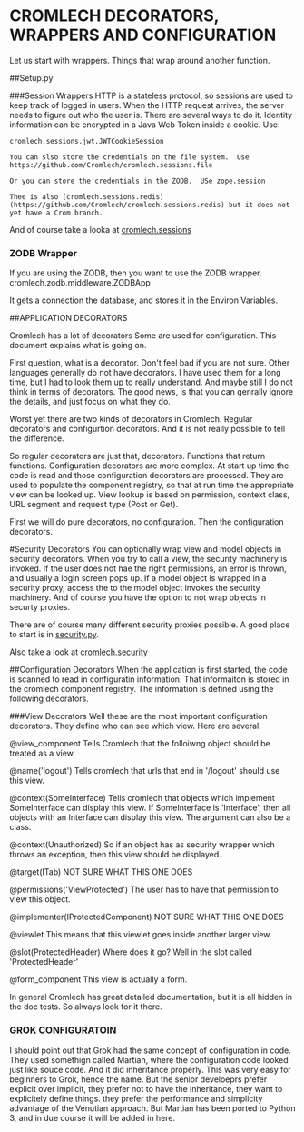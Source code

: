 CROMLECH DECORATORS, WRAPPERS AND CONFIGURATION
==================================

Let us start with wrappers.  Things that wrap around another function.


##Setup.py

###Session Wrappers
    HTTP is a stateless protocol, so sessions are used to keep track
    of logged in users.  When the HTTP request arrives, the server needs
    to figure out who the user is.  There are several ways to do it.
    Identity information can be encrypted in a Java Web Token inside a
    cookie.  Use:
    
    cromlech.sessions.jwt.JWTCookieSession

    You can slso store the credentials on the file system.  Use
    https://github.com/Cromlech/cromlech.sessions.file

    Or you can store the credentials in the ZODB.  USe zope.session

    Thee is also [cromlech.sessions.redis](https://github.com/Cromlech/cromlech.sessions.redis) but it does not yet have a Crom branch.

   And of course take a looka at [cromlech.sessions](https://github.com/Cromlech/cromlech.sessions) 

### ZODB Wrapper

   If you are using the ZODB, then you want to use the ZODB wrapper.
    cromlech.zodb.middleware.ZODBApp

   It gets a connection the database, and stores it in the Environ Variables.

##APPLICATION DECORATORS

Cromlech has a lot of decorators   Some are used for
configuration.  This
document explains what is going on.

First question, what is a decorator.  Don't feel bad if you are not sure.
Other languages generally do not have decorators.  I have used them
for a long time, but I had to look them up to really understand.  And maybe
still I do not think in terms of decorators.  The good news, is that you
can genrally ignore the details, and just focus on what they do.

Worst yet there are two kinds of decorators in Cromlech.  Regular decorators
and configurtion decorators.  And it is not really possible to tell the
difference.

So regular decorators are just that, decorators.  Functions that return
functions.  Configuration decorators are more complex.  At start up time
the code is read and those configuration decorators are processed.  They
are used to populate the component registry, so that at run time the
appropriate view can be looked up.  View lookup is based on permission,
context class, URL segment and request type (Post or Get).

First we will do pure decorators, no
configuration. Then the configuration decorators.

#Security Decorators
You can optionally wrap view and model objects in security decorators. When
you try to call a view, the security machinery is invoked.  If the user
does not hae the right permissions, an error is thrown, and usually a login
screen pops up. If a model object is wrapped in a security proxy, access
the to the model object invokes the security machinery.  And of course
you have the option to not wrap objects in securty proxies.

There are of course many different security proxies possible.  A good place
to start is in [security.py](../src/cromdemo/src/cromdemo).

Also take a look at [cromlech.security](https://github.com/Cromlech/cromlech.security/tree/crom)

##Configuration Decorators
  When the application is first started, the code is scanned to read in
  configuratin information.  That informaiton is stored in the cromlech
  component registry.  The information is defined using the following
  decorators. 

###View Decorators
  Well these are the most important configuration decorators.  They define
who can see which view.  Here are several.
  
@view_component
  Tells Cromlech that the folloiwng object should be treated as a view. 

@name('logout')
  Tells cromlech that urls that end in '/logout' should use this view.
  
@context(SomeInterface)
  Tells cromlech that objects which implement SomeInterface can display this
  view. If SomeInterface is 'Interface', then all objects with an Interface
  can display this view.  The argument can also be a class.

@context(Unauthorized)
  So if an object has as security wrapper which throws an exception, then this view should be displayed.

@target(ITab)
  NOT SURE WHAT THIS ONE DOES
  
@permissions('ViewProtected')
  The user has to have that permission to view this object.
  
@implementer(IProtectedComponent)
  NOT SURE WHAT THIS ONE DOES

@viewlet
  This means that this viewlet goes inside another larger view.
  
@slot(ProtectedHeader)
  Where does it go?  Well in the slot called 'ProtectedHeader'

@form_component
  This view is actually a form.   



In general Cromlech has great detailed documentation, but it is all hidden in the doc tests. So always look for it there.


### GROK CONFIGURATOIN
I should point out that Grok had the same concept of configuration in code.
They used somethign called Martian, where the configuration code looked just
like souce code.  And it did inheritance properly.  This was very easy for
beginners to Grok, hence the name.  But the senior develoeprs prefer explicit
over implicit, they prefer not to have the inheritance, they want to
explicitely define things. they prefer the
performance and simplicity advantage of the Venutian approach.  But Martian
has been ported to Python 3, and in due course it will be added in here.


